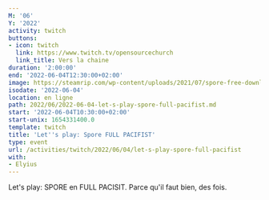 ```yaml
---
M: '06'
Y: '2022'
activity: twitch
buttons:
- icon: twitch
  link: https://www.twitch.tv/opensourcechurch
  link_title: Vers la chaine
duration: '2:00:00'
end: '2022-06-04T12:30:00+02:00'
image: https://steamrip.com/wp-content/uploads/2021/07/spore-free-download-preinstalled-steamrip.jpg
isodate: '2022-06-04'
location: en ligne
path: 2022/06/2022-06-04-let-s-play-spore-full-pacifist.md
start: '2022-06-04T10:30:00+02:00'
start-unix: 1654331400.0
template: twitch
title: 'Let''s play: Spore FULL PACIFIST'
type: event
url: /activities/twitch/2022/06/04/let-s-play-spore-full-pacifist
with:
- Elyius
---
```

Let's play: SPORE en FULL PACISIT. Parce qu'il faut bien, des fois.